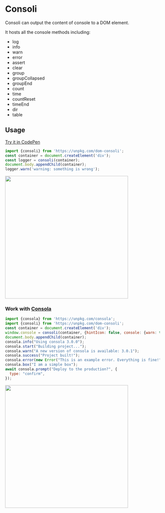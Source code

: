 # Consoli

Consoli can output the content of console to a DOM element.

It hosts all the console methods including:

- log
- info
- warn
- error
- assert
- clear
- group
- groupCollapsed
- groupEnd
- count
- time
- countReset
- timeEnd
- dir
- table

## Usage

[Try it in CodePen](https://codepen.io/akira-cn-the-selector/pen/JjwPVXm)

```js
import {consoli} from 'https://unpkg.com/dom-consoli';
const container = document.createElement('div');
const logger = consoli(container);
document.body.appendChild(container);
logger.warn('warning: something is wrong');
```

<img src="https://aircode-yvo.b-cdn.net/resource/1692268186801-axbs54e86hh.jpg" width="400">

### Work with [Consola](https://github.com/unjs/consola)

```js
import {consola} from 'https://unpkg.com/consola';
import {consoli} from 'https://unpkg.com/dom-consoli';
const container = document.createElement('div');
window.console = consoli(container, {hintIcon: false, console: {warn: true, error: true}});
document.body.appendChild(container);
consola.info("Using consola 3.0.0");
consola.start("Building project...");
consola.warn("A new version of consola is available: 3.0.1");
consola.success("Project built!");
consola.error(new Error("This is an example error. Everything is fine!"));
consola.box("I am a simple box");
await consola.prompt("Deploy to the production?", {
  type: "confirm",
});
```

<img src="https://aircode-yvo.b-cdn.net/resource/1692267564887-xxgqd5dyohf.jpg" width="400">

